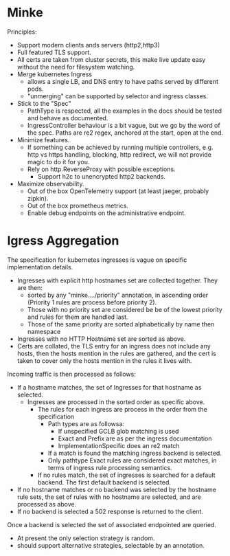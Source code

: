 # Minke

Principles:

- Support modern clients ands servers (http2,http3)
- Full featured TLS support.
- All certs are taken from cluster secrets, this make live update easy without the
  need for filesystem watching.
- Merge kubernetes Ingress
  - allows a single LB, and DNS entry to have paths served by
    different pods.
  - "unmerging" can be supported by selector and ingress classes.
- Stick to the "Spec"
  - PathType is respected, all the examples in the docs should be tested and
    behave as documented.
  - IngressController behaviour is a bit vague, but we go by the word of the
    spec. Paths are re2 regex, anchored at the start, open at the end.
- Minimize features.
  - If something can be achieved by running multiple controllers,
    e.g. http vs https handling, blocking, http redirect, we will not provide
    magic to do it for you.
  - Rely on http.ReverseProxy with possible exceptions.
    - Support h2c to unencrypted http2 backends.
- Maximize observability.
  - Out of the box OpenTelemetry support (at least jaeger, probably zipkin).
  - Out of the box prometheus metrics.
  - Enable debug endpoints on the administrative endpoint.

# Igress Aggregation

The specification for kubernetes ingresses is vague on specific
implementation details.

- Ingresses with explicit http hostnames set are collected together. They are then:
  * sorted by any "minke..../priority" annotation, in ascending order
    (Priority 1 rules are process before priority 2).
  * Those with no priority set are considered be be of the lowest priority and rules
    for them are handled last.
  * Those of the same priority are sorted alphabetically by name then namespace
- Ingresses with no HTTP Hostname set are sorted as above.
- Certs are collated, the TLS entry for an ingress does not include any hosts, then the
  hosts mention in the rules are gathered, and the cert is taken to cover only the hosts
  mention in the rules it lives with.

Incoming traffic is then processed as follows:

- If a hostname matches, the set of Ingresses for that hostname as selected.
  - Ingresses are processed in the sorted order as specific above.
    - The rules for each ingress are process in the order from the specification
      - Path types are as followsa:
        - If unspecified GCLB glob matching is used
        - Exact and Prefix are as per the ingress documentation
        - ImplementationSpecific does an re2 match
      - If a match is found the matching ingress backend is selected.
      - Only pathtype Exact rules are considered exact matches, in terms
        of ingress rule processing semantics.
    - If no rules match, the set of ingresses is searched for a default
      backend. The first default backend is selected.
- If no hostname matches or no backend was selected by the hostname rule sets, the
  set of rules with no hostname are selected, and are processed as above.
- If no backend is selected a 502 response is returned to the client.

Once a backend is selected the set of associated endpointed are queried.
- At present the only selection strategy is random.
- should support alternative strategies, selectable by an annotation.

